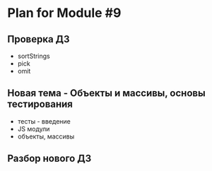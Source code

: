 # Plan for Module #9

## Проверка ДЗ

* sortStrings
* pick
* omit

## Новая тема - Объекты и массивы, основы тестирования

* тесты - введение
* JS модули
* объекты, массивы

## Разбор нового ДЗ
